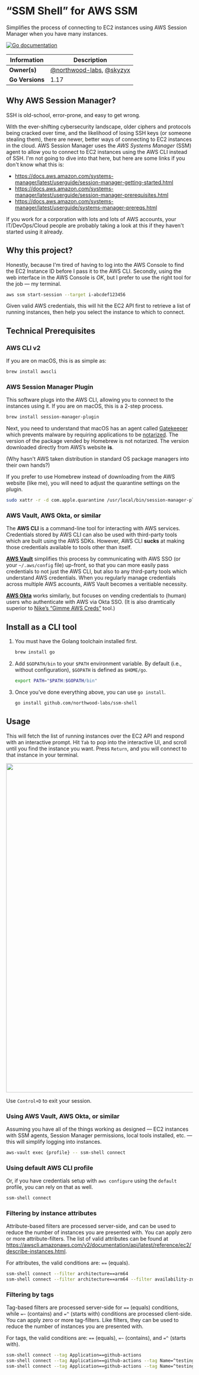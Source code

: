 # “SSM Shell” for AWS SSM

Simplifies the process of connecting to EC2 instances using AWS Session Manager when you have many instances.

[![Go documentation](https://img.shields.io/badge/pkg.go.dev-documentation-informational?style=flat-square&logo=go)](https://pkg.go.dev/github.com/northwood-labs/ssm-shell)

| Information     | Description                                                                                |
|-----------------|--------------------------------------------------------------------------------------------|
| **Owner(s)**    | [@northwood-labs](https://github.com/northwood-labs), [@skyzyx](https://github.com/skyzyx) |
| **Go Versions** | 1.17                                                                                       |

## Why AWS Session Manager?

SSH is old-school, error-prone, and easy to get wrong.

With the ever-shifting cybersecurity landscape, older ciphers and protocols being cracked over time, and the likelihood of losing SSH keys (or someone stealing them), there are newer, better ways of connecting to EC2 instances in the cloud. AWS Session Manager uses the _AWS Systems Manager_ (SSM) agent to allow you to connect to EC2 instances using the AWS CLI instead of SSH. I'm not going to dive into that here, but here are some links if you don't know what this is:

* <https://docs.aws.amazon.com/systems-manager/latest/userguide/session-manager-getting-started.html>
* <https://docs.aws.amazon.com/systems-manager/latest/userguide/session-manager-prerequisites.html>
* <https://docs.aws.amazon.com/systems-manager/latest/userguide/systems-manager-prereqs.html>

If you work for a corporation with lots and lots of AWS accounts, your IT/DevOps/Cloud people are probably taking a look at this if they haven't started using it already.

## Why this project?

Honestly, because I'm tired of having to log into the AWS Console to find the EC2 Instance ID before I pass it to the AWS CLI. Secondly, using the web interface in the AWS Console is _OK_, but I prefer to use the right tool for the job — my terminal.

```bash
aws ssm start-session --target i-abcdef123456
```

Given valid AWS credentials, this will hit the EC2 API first to retrieve a list of running instances, then help you select the instance to which to connect.

## Technical Prerequisites

### AWS CLI v2

If you are on macOS, this is as simple as:

```bash
brew install awscli
```

### AWS Session Manager Plugin

This software plugs into the AWS CLI, allowing you to connect to the instances using it. If you are on macOS, this is a 2-step process.

```bash
brew install session-manager-plugin
```

Next, you need to understand that macOS has an agent called [Gatekeeper](https://support.apple.com/en-us/HT202491) which prevents malware by requiring applications to be [notarized](https://developer.apple.com/news/?id=10032019a). The version of the package vended by Homebrew is not notarized. The version downloaded directly from AWS’s website **is**.

(Why hasn't AWS taken distribution in standard OS package managers into their own hands?)

If you prefer to use Homebrew instead of downloading from the AWS website (like me), you will need to adjust the quarantine settings on the plugin.

```bash
sudo xattr -r -d com.apple.quarantine /usr/local/bin/session-manager-plugin
```

### AWS Vault, AWS Okta, or similar

The **AWS CLI** is a command-line tool for interacting with AWS services. Credentials stored by AWS CLI can also be used with third-party tools which are built using the AWS SDKs. However, AWS CLI **sucks** at making those credentials available to tools other than itself.

[**AWS Vault**](https://github.com/99designs/aws-vault) simplifies this process by communicating with AWS SSO (or your `~/.aws/config` file) up-front, so that you can more easily pass credentials to not just the AWS CLI, but also to any third-party tools which understand AWS credentials. When you regularly manage credentials across multiple AWS accounts, AWS Vault becomes a veritiable necessity.

[**AWS Okta**](https://github.com/fiveai/aws-okta) works similarly, but focuses on vending credentials to (human) users who authenticate with AWS via Okta SSO. (It is also dramtically superior to [Nike’s “Gimme AWS Creds”](https://github.com/Nike-Inc/gimme-aws-creds) tool.)

## Install as a CLI tool

1. You must have the Golang toolchain installed first.

    ```bash
    brew install go
    ```

1. Add `$GOPATH/bin` to your `$PATH` environment variable. By default (i.e., without configuration), `$GOPATH` is defined as `$HOME/go`.

    ```bash
    export PATH="$PATH:$GOPATH/bin"
    ```

1. Once you've done everything above, you can use `go install`.

    ```bash
    go install github.com/northwood-labs/ssm-shell
    ```

## Usage

This will fetch the list of running instances over the EC2 API and respond with an interactive prompt. Hit `Tab` to pop into the interactive UI, and scroll until you find the instance you want. Press `Return`, and you will connect to that instance in your terminal.

<img src="https://github.com/northwood-labs/ssm-shell/raw/main/screenshot.png" width="886">

Use `Control+D` to exit your session.

### Using AWS Vault, AWS Okta, or similar

Assuming you have all of the things working as designed — EC2 instances with SSM agents, Session Manager permissions, local tools installed, etc. — this will simplify logging into instances.

```bash
aws-vault exec {profile} -- ssm-shell connect
```

### Using default AWS CLI profile

Or, if you have credentials setup with `aws configure` using the `default` profile, you can rely on that as well.

```bash
ssm-shell connect
```

### Filtering by instance attributes

Attribute-based filters are processed server-side, and can be used to reduce the number of instances you are presented with. You can apply zero or more attribute-filters. The list of valid attributes can be found at <https://awscli.amazonaws.com/v2/documentation/api/latest/reference/ec2/describe-instances.html>.

For attributes, the valid conditions are: `==` (equals).

```bash
ssm-shell connect --filter architecture==arm64
ssm-shell connect --filter architecture==arm64 --filter availability-zone==us-west-2b
```

### Filtering by tags

Tag-based filters are processed server-side for `==` (equals) conditions, while `=~` (contains) and `=^` (starts with) conditions are processed client-side. You can apply zero or more tag-filters. Like filters, they can be used to reduce the number of instances you are presented with.

For tags, the valid conditions are: `==` (equals), `=~` (contains), and `=^` (starts with).

```bash
ssm-shell connect --tag Application==github-actions
ssm-shell connect --tag Application==github-actions --tag Name=^testing
ssm-shell connect --tag Application==github-actions --tag Name=^testing --tag Name=~amzn2
```
